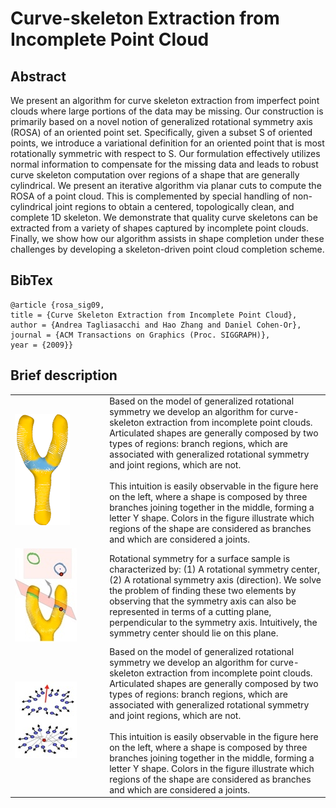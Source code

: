 # Curve-skeleton Extraction from Incomplete Point Cloud

## Abstract
We present an algorithm for curve skeleton extraction from imperfect point clouds where large portions of the data may be missing. Our construction is primarily based on a novel notion of generalized rotational symmetry axis (ROSA) of an oriented point set. Specifically, given a subset S of oriented points, we introduce a variational definition for an oriented point that is most rotationally symmetric with respect to S. Our formulation effectively utilizes normal information to compensate for the missing data and leads to robust curve skeleton computation over regions of a shape that are generally cylindrical. We present an iterative algorithm via planar cuts to compute the ROSA of a point cloud. This is complemented by special handling of non-cylindrical joint regions to obtain a centered, topologically clean, and complete 1D skeleton. We demonstrate that quality curve skeletons can be extracted from a variety of shapes captured by incomplete point clouds. Finally, we show how our algorithm assists in shape completion under these challenges by developing a skeleton-driven point cloud completion scheme.

## BibTex

    @article {rosa_sig09,
    title = {Curve Skeleton Extraction from Incomplete Point Cloud},
    author = {Andrea Tagliasacchi and Hao Zhang and Daniel Cohen-Or},
    journal = {ACM Transactions on Graphics (Proc. SIGGRAPH)},
    year = {2009}}

## Brief description

<table style="width:100%">
<tr>
 <td style="width:30%"><img src="media/yshape.png"/></td>
 <td>
Based on the model of generalized rotational symmetry we develop an algorithm for curve-skeleton extraction from incomplete point clouds. Articulated shapes are generally composed by two types of regions: branch regions, which are associated with generalized rotational symmetry and joint regions, which are not.
</br></br>
This intuition is easily observable in the figure here on the left, where a shape is composed by three branches joining together in the middle, forming a letter Y shape. Colors in the figure illustrate which regions of the shape are considered as branches and which are considered a joints.
  </td>
</tr>
<tr>
 <td style="width:30%"><img src="media/cross.jpg"/></td>
 <td>
Rotational symmetry for a surface sample is characterized by: (1) A rotational symmetry center, (2) A rotational symmetry axis (direction). We solve the problem of finding these two elements by observing that the symmetry axis can also be represented in terms of a cutting plane, perpendicular to the symmetry axis. Intuitively, the symmetry center should lie on this plane.
  </td>
</tr>
<tr>
 <td style="width:30%"><img src="media/optimal.jpg"/></td>
 <td>
Based on the model of generalized rotational symmetry we develop an algorithm for curve-skeleton extraction from incomplete point clouds. Articulated shapes are generally composed by two types of regions: branch regions, which are associated with generalized rotational symmetry and joint regions, which are not.
</br></br>
This intuition is easily observable in the figure here on the left, where a shape is composed by three branches joining together in the middle, forming a letter Y shape. Colors in the figure illustrate which regions of the shape are considered as branches and which are considered a joints.
  </td>
</tr>
</table> 

